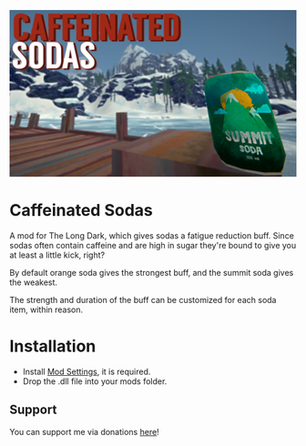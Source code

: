 ![Screenshot](https://github.com/DemonBunnyBon/CaffeinatedSodas/blob/main/THUMB_CS.png?raw=true)
# Caffeinated Sodas

A mod for The Long Dark, which gives sodas a fatigue reduction buff. Since sodas often contain caffeine and are high in sugar they're bound to give you at least a little kick, right?

By default orange soda gives the strongest buff, and the summit soda gives the weakest.

The strength and duration of the buff can be customized for each soda item, within reason.

# Installation

- Install [Mod Settings](https://github.com/DigitalzombieTLD/ModSettings/releases/), it is required.
- Drop the .dll file into your mods folder.

## Support
You can support me via donations [here](https://ko-fi.com/marcythejinx)!
